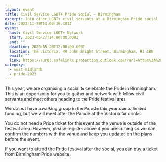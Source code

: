 ```yaml
---
layout: event
title: Civil Service LGBT+ Pride Social – Birmingham
excerpt: Join other LGBT+ civil servants at a Birmingham Pride social
date: 2022-11-30T14:00:16.401Z
event:
  host: Civil Service LGBT+ Network
  start: 2023-05-27T14:00:00.000Z
  end: ""
  deadline: 2023-05-20T12:00:00.000Z
  location: The Victoria, 48 John Bright Street, Birmingham, B1 1BN
  email: ""
  link: https://eur03.safelinks.protection.outlook.com/?url=https%3A%2F%2Fdocs.google.com%2Fforms%2Fd%2Fe%2F1FAIpQLSf3hijFFwyj7oE1EZTYWSC6sbMRHl213Yb8fWrogZWabICGLA%2Fviewform%3Fvc%3D0%26c%3D0%26w%3D1%26flr%3D0%26usp%3Dmail_form_link&data=05%7C01%7CRoss.starkie%40hmrc.gov.uk%7C35a5d411c4a246ffad2308db3f12ae75%7Cac52f73cfd1a4a9a8e7a4a248f3139e1%7C0%7C0%7C638173121696328349%7CUnknown%7CTWFpbGZsb3d8eyJWIjoiMC4wLjAwMDAiLCJQIjoiV2luMzIiLCJBTiI6Ik1haWwiLCJXVCI6Mn0%3D%7C3000%7C%7C%7C&sdata=fX%2B5Rf%2F3yue8%2B58Cqr9fX72cjqsey7f0gHY5R6wtKkk%3D&reserved=0
category:
  - west-midlands
  - pride-2023
---
```

This year, we are organising a social to celebrate the Pride in Birmingham. This is an opportunity for you to gather and network with fellow civil servants and meet others heading to the Pride festival area. 

We do not have a walking group in the Parade this year due to limited funding, but we will meet after the Parade at the Victoria for drinks.

You do not need a Pride ticket for this event as the venue is outside of the festival area. However, please register above if you are coming so we can confirm the numbers with the venue and keep you updated on the plans before the event.

If you want to attend the Pride festival after the social, you can buy a ticket from Birmingham Pride website.